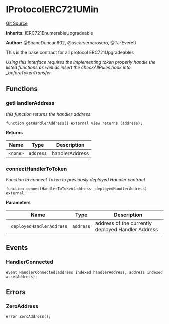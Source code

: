 # IProtocolERC721UMin
[Git Source](https://github.com/thrackle-io/tron/blob/f201d50818b608b30301a670e76c0b866af89050/src/client/token/ERC721/upgradeable/IProtocolERC721UMin.sol)

**Inherits:**
IERC721EnumerableUpgradeable

**Author:**
@ShaneDuncan602, @oscarsernarosero, @TJ-Everett

This is the base contract for all protocol ERC721Upgradeables

*Using this interface requires the implementing token properly handle the listed functions as well as insert the checkAllRules hook into _beforeTokenTransfer*


## Functions
### getHandlerAddress

*this function returns the handler address*


```solidity
function getHandlerAddress() external view returns (address);
```
**Returns**

|Name|Type|Description|
|----|----|-----------|
|`<none>`|`address`|handlerAddress|


### connectHandlerToToken

*Function to connect Token to previously deployed Handler contract*


```solidity
function connectHandlerToToken(address _deployedHandlerAddress) external;
```
**Parameters**

|Name|Type|Description|
|----|----|-----------|
|`_deployedHandlerAddress`|`address`|address of the currently deployed Handler Address|


## Events
### HandlerConnected

```solidity
event HandlerConnected(address indexed handlerAddress, address indexed assetAddress);
```

## Errors
### ZeroAddress

```solidity
error ZeroAddress();
```

